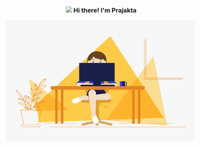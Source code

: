 <!-- Heading -->
<h3 align="center"><img src = "https://raw.githubusercontent.com/MartinHeinz/MartinHeinz/master/wave.gif" width = 30px> Hi there! I'm Prajakta</h3>

<!-- code gif-->
<img align="center" alt="GIF" src="./code.gif" width="500" height="320" />
